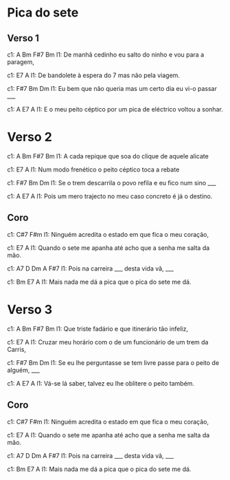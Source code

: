 # Pica do sete


## Verso 1

c1:    A                                              Bm       F#7      Bm
l1: De manhã cedinho eu salto do ninho e vou para a paragem,

c1:         E7                                A
l1: De bandolete à espera do 7 mas não pela viagem.

c1:                   F#7                            Bm   Dm
l1: Eu bem que não queria mas um certo dia eu vi-o passar ___

c1:               A                       E7                  A
l1: E o meu peito céptico por um pica de eléctrico voltou a sonhar.

# Verso 2

c1:   A                                           Bm       F#7        Bm
l1: A cada repique que soa do clique de aquele alicate

c1:             E7                              A
l1: Num modo frenético o peito céptico toca a rebate

c1:                F#7                               Bm   Dm
l1: Se o trem descarrila o povo refila e eu fico num sino ___

c1:                 A                    E7              A
l1: Pois um mero trajecto no meu caso concreto é já o destino.

## Coro

c1:             C#7                                 F#m
l1: Ninguém acredita o estado em que fica o meu coração,

c1:                   E7                                     A
l1: Quando o sete me apanha até acho que a senha me salta da mão.

c1: A7             D Dm             A   F#7
l1: Pois na carreira ___ desta vida vã, ___

c1:              Bm              E7              A
l1: Mais nada me dá a pica que o pica do sete me dá.

# Verso 3

c1:     A                                       Bm     F#7    Bm
l1: Que triste fadário e que itinerário tão infeliz,

c1:              E7                                            A
l1: Cruzar meu horário com o de um funcionário de um trem da Carris,

c1:                 F#7                                        Bm    Dm
l1: Se eu lhe perguntasse se tem livre passe para o peito de alguém, ___

c1:            A                      E7              A
l1: Vá-se lá saber, talvez eu lhe oblitere o peito também.

## Coro

c1:             C#7                                 F#m
l1: Ninguém acredita o estado em que fica o meu coração,

c1:                   E7                                     A
l1: Quando o sete me apanha até acho que a senha me salta da mão.

c1: A7             D Dm             A   F#7
l1: Pois na carreira ___ desta vida vã, ___

c1:              Bm              E7              A
l1: Mais nada me dá a pica que o pica do sete me dá.
